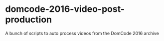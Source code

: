 # domcode-2016-video-post-production
A bunch of scripts to auto process videos from the DomCode 2016 archive
